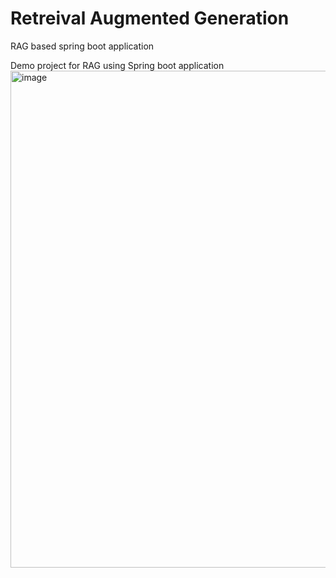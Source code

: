 # Retreival Augmented Generation
RAG based spring boot application

Demo project for RAG using Spring boot application
<img width="1121" height="795" alt="image" src="https://github.com/user-attachments/assets/7e4891a8-b130-419e-930e-f5f457055874" />
